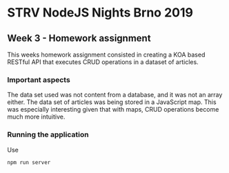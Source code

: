 # STRV NodeJS Nights Brno 2019

## Week 3 - Homework assignment

This weeks homework assignment consisted in creating a KOA based RESTful API that executes CRUD operations in a dataset of articles. 

### Important aspects

The data set used was not content from a database, and it was not an array either. 
The data set of articles was being stored in a JavaScript map. This was especially interesting given that with maps, CRUD operations become much more intuitive. 

### Running the application

Use 

```
npm run server
```